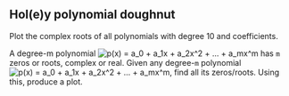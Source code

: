 ## Hol(e)y polynomial doughnut

Plot the complex roots of all polynomials with degree 10  and coefficients. 

A degree-m polynomial <img src="https://latex.codecogs.com/gif.latex?p(x)&space;=&space;a_0&space;&plus;&space;a_1x&space;&plus;&space;a_2x^2&space;&plus;&space;...&space;&plus;&space;a_mx^m" title="p(x) = a_0 + a_1x + a_2x^2 + ... + a_mx^m" /> has `m` zeros or roots, complex or real.
Given any degree-`m` polynomial <img src="https://latex.codecogs.com/gif.latex?p(x)&space;=&space;a_0&space;&plus;&space;a_1x&space;&plus;&space;a_2x^2&space;&plus;&space;...&space;&plus;&space;a_mx^m" title="p(x) = a_0 + a_1x + a_2x^2 + ... + a_mx^m" />, find all its zeros/roots. Using this, produce a plot.
